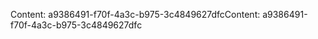 <span data-ttu-id="9cce8-101">Content: a9386491-f70f-4a3c-b975-3c4849627dfc</span><span class="sxs-lookup"><span data-stu-id="9cce8-101">Content: a9386491-f70f-4a3c-b975-3c4849627dfc</span></span>